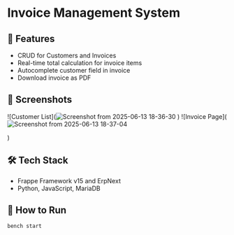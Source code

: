 # Invoice Management System

## 📌 Features
- CRUD for Customers and Invoices
- Real-time total calculation for invoice items
- Autocomplete customer field in invoice
- Download invoice as PDF

## 🚀 Screenshots
![Customer List](![Screenshot from 2025-06-13 18-36-30](https://github.com/user-attachments/assets/ddac7fea-01df-4b6d-9e80-cd1cfa589211)
)
![Invoice Page](![Screenshot from 2025-06-13 18-37-04](https://github.com/user-attachments/assets/64561e77-a069-4849-af15-bf8f4d77c17c)

)

## 🛠️ Tech Stack
- Frappe Framework v15 and ErpNext
- Python, JavaScript, MariaDB

## 🧪 How to Run
```bash
bench start
